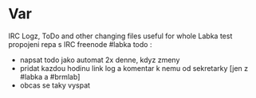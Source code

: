 # Var
IRC Logz, ToDo and other changing files useful for whole Labka
test propojeni repa s IRC freenode #labka
todo : 
-  napsat todo jako automat 2x denne, kdyz zmeny
-  pridat kazdou hodinu link log a komentar k nemu od sekretarky [jen z #labka a #brmlab]
-  obcas se taky vyspat

